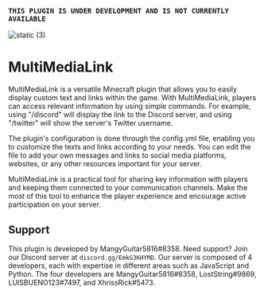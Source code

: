 ### ``THIS PLUGIN IS UNDER DEVELOPMENT AND IS NOT CURRENTLY AVAILABLE``


![static (3)](https://github.com/MangyGuitar/MultiMediaLink/assets/114024328/ae89f123-9dad-4dce-bd45-ad819aae106d)
# MultiMediaLink

MultiMediaLink is a versatile Minecraft plugin that allows you to easily display custom text and links within the game. With MultiMediaLink, players can access relevant information by using simple commands. For example, using "/discord" will display the link to the Discord server, and using "/twitter" will show the server's Twitter username.

The plugin's configuration is done through the config.yml file, enabling you to customize the texts and links according to your needs. You can edit the file to add your own messages and links to social media platforms, websites, or any other resources important for your server.

MultiMediaLink is a practical tool for sharing key information with players and keeping them connected to your communication channels. Make the most of this tool to enhance the player experience and encourage active participation on your server.

## Support
This plugin is developed by MangyGuitar5816#8358. Need support? Join our Discord server at `discord.gg/EmkG3KHYMD`. Our server is composed of 4 developers, each with expertise in different areas such as JavaScript and Python. The four developers are MangyGuitar5816#8358, LostString#9869, LUISBUENO123#7497, and XhrissRick#5473.


